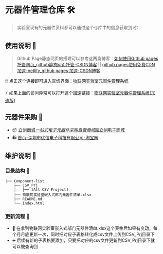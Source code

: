 # 元器件管理仓库 🛠️

> 实验室现有的元器件资料都可以通过这个仓库中的信息获取到 📦
> 

## 使用说明 📖

> Github Page静态网页的搭建可以参考这两篇博客：[如何使用Github pages托管网页_github静态网页托管-CSDN博客](https://blog.csdn.net/Tim_Cookerr/article/details/125582436?ops_request_misc=%257B%2522request%255Fid%2522%253A%2522f3b2c823f92d82c73796ae53b6c12a59%2522%252C%2522scm%2522%253A%252220140713.130102334..%2522%257D&request_id=f3b2c823f92d82c73796ae53b6c12a59&biz_id=0&utm_medium=distribute.pc_search_result.none-task-blog-2~all~baidu_landing_v2~default-7-125582436-null-null.142^v102^pc_search_result_base2&utm_term=github%20pages&spm=1018.2226.3001.4187)  || [github pages使用免费CDN加速-netlify_github pages 加速-CSDN博客](https://blog.csdn.net/q2158798/article/details/149050188?ops_request_misc=%257B%2522request%255Fid%2522%253A%2522e0293a1f84b781f87a44a35b794386ca%2522%252C%2522scm%2522%253A%252220140713.130102334..%2522%257D&request_id=e0293a1f84b781f87a44a35b794386ca&biz_id=0&utm_medium=distribute.pc_search_result.none-task-blog-2~all~sobaiduend~default-1-149050188-null-null.142^v102^pc_search_result_base2&utm_term=github%20pages%E5%8A%A0%E9%80%9F&spm=1018.2226.3001.4187)
> 

🖱️ 点击这个连接即可进入查询界面：[物联网实验室元器件管理系统](https://csust-iotqrs.github.io/Component-list/)

⚡ 如果上面的访问异常可以打开这个加速链接：[物联网实验室元器件管理系统(加速版)](https://component-list-1.netlify.app/)

## 元器件采购 🛒

- 📦 [立创商城*一站式电子元器件采购自营商城*嘉立创电子商城](https://www.szlcsc.com/?lcsc_vid=Q1dcAwVfFFlfVwdeRwdcA1QFQ1VdAwBWFQVXAlBTE1cxVl%E6%9E%81%E9%80%9F%E6%A8%A1%E5%BC%8FQVRZVFJeRlFWUzsOAxUeFF5JWAIASQYPGQZABAsLWA%3D%3D)
- 🛍️ [首页-深圳市优信电子科技有限公司-淘宝网](https://shop131282813.taobao.com/?spm=a21n57.shop_search.0.0.603724c9fh0J0Z)

## 维护说明 🔧

### 目录结构 📁

```
├── Component-list
    ├── CSV_Prj
    │   ├── [All CSV Project]
    ├── 物联网实验室嵌入式部门元器件清单.xlsx
    ├── README.md
    └── index.html
```

### 更新流程 🔄

- 📅 在拿到物联网实验室嵌入式部门元器件清单.xlsx这个表格后如果有变动，每个月月底更新一次，同时把对应子表格转化成csv文件上传到CSV_Prj目录下
- ➕ 后续有新的子表格要添加，只要把对应的csv文件更新到CSV_Prj目录下就可以被查询到
